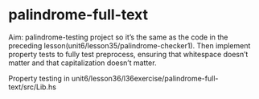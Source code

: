 # palindrome-full-text
Aim: palindrome-testing project so it’s the same as the code in the preceding lesson(unit6/lesson35/palindrome-checker1). Then implement property tests to fully test preprocess, ensuring that whitespace doesn’t matter and that capitalization doesn’t matter.

Property testing in unit6/lesson36/l36exercise/palindrome-full-text/src/Lib.hs


